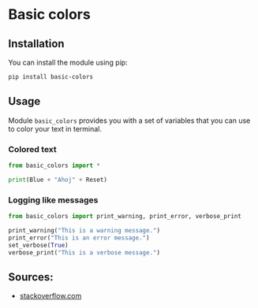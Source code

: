 # Basic colors

## Installation
You can install the module using pip:
```bash
pip install basic-colors
```

## Usage
Module `basic_colors` provides you with a set of variables that you can use to color your text in terminal.

### Colored text
```python
from basic_colors import *

print(Blue + "Ahoj" + Reset)
```

### Logging like messages
```python
from basic_colors import print_warning, print_error, verbose_print

print_warning("This is a warning message.")
print_error("This is an error message.")
set_verbose(True)
verbose_print("This is a verbose message.")
```

## Sources:
- [stackoverflow.com](https://stackoverflow.com/questions/287871/how-do-i-print-colored-text-to-the-terminal)
